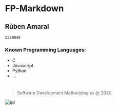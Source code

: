 # FP-Markdown

## Rúben Amaral

```
2220848
```

### Known Programming Languages:

- C
- Javascript
- Python
- ...

#

> Software Development Methodologies @ 2020

![ipl](https://www.ipleiria.pt/wp-content/themes/ipleiria/img/logo_ipl_header.png)
